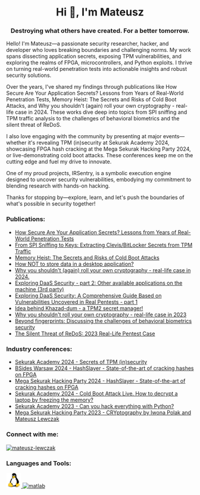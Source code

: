 <h1 align="center">Hi 👋, I'm Mateusz</h1>
<h3 align="center">Destroying what others have created. For a better tomorrow.</h3>
Hello! I'm Mateusz—a passionate security researcher, hacker, and developer who loves breaking boundaries and challenging norms. My work spans dissecting application secrets, exposing TPM vulnerabilities, and exploring the realms of FPGA, microcontrollers, and Python exploits. I thrive on turning real-world penetration tests into actionable insights and robust security solutions.

Over the years, I've shared my findings through publications like How Secure Are Your Application Secrets? Lessons from Years of Real-World Penetration Tests, Memory Heist: The Secrets and Risks of Cold Boot Attacks, and Why you shouldn't (again) roll your own cryptography - real-life case in 2024. These works dive deep into topics from SPI sniffing and TPM traffic analysis to the challenges of behavioral biometrics and the silent threat of ReDoS.

I also love engaging with the community by presenting at major events—whether it's revealing TPM (in)security at Sekurak Academy 2024, showcasing FPGA hash cracking at the Mega Sekurak Hacking Party 2024, or live-demonstrating cold boot attacks. These conferences keep me on the cutting edge and fuel my drive to innovate.

One of my proud projects, IRSentry, is a symbolic execution engine designed to uncover security vulnerabilities, embodying my commitment to blending research with hands-on hacking.

Thanks for stopping by—explore, learn, and let's push the boundaries of what's possible in security together!
<h3 align="left">Publications:</h3>
<ul>
    <li>
        <a href="https://www.securitum.com/how_secure_are_your_application_secrets.html">How Secure Are Your Application Secrets? Lessons from Years of Real-World Penetration Tests</a>
    </li>
    <li>
        <a href="https://www.securitum.com/extracting_clevisbitlocker_secrets_from_tpm_traffic_.html">From SPI Sniffing to Keys: Extracting Clevis/BitLocker Secrets from TPM Traffic</a>
    </li>
    <li>
        <a href="https://www.securitum.com/memory_heist_the_secrets_and_risks_of_cold_boot_attacks.html">Memory Heist: The Secrets and Risks of Cold Boot Attacks</a>
    </li>
    <li>
        <a href="https://www.securitum.com/how-not-to-store-data-in-a-desktop-application.html">How NOT to store data in a desktop application?</a>
    </li>
    <li>
        <a href="https://www.securitum.com/why_you_shouldnt_roll_your_own_cryptography_2.html">Why you shouldn't (again) roll your own cryptography - real-life case in 2024.</a>
    </li>
    <li>
        <a href="https://www.securitum.com/exploring_daas_security-part-2.html">Exploring DaaS Security - part 2: Other available applications on the machine (3rd party)</a>
    </li>
    <li>
        <a href="https://www.securitum.com/exploring_daas_security.html">Exploring DaaS Security: A Comprehensive Guide Based on Vulnerabilities Uncovered in Real Pentests - part 1</a>
    </li>
    <li>
        <a href="https://pagedout.institute/download/PagedOut_003_beta1.pdf#page=32">Idea behind Khazad-dum - a TPM2 secret manager!</a>
    </li>
    <li>
        <a href="https://www.securitum.com/why_you_shouldnt_roll_your_own_cryptography_-_real-life_case_in_2023.html">Why you shouldn't roll your own cryptography - real-life case in 2023</a>
    </li>
    <li>
        <a href="https://www.securitum.com/the_challenges_of_behavioral_biometrics_security.html">Beyond fingerprints: Discussing the challenges of behavioral biometrics security</a>
    </li>
    <li>
        <a href="https://www.securitum.com/the_silent_threat_of_redos.html">The Silent Threat of ReDoS: 2023 Real-Life Pentest Case</a>
    </li>
</ul>

<h3 align="left">Industry conferences:</h3>
<ul>
    <li>
        <a href="https://sklep.securitum.pl/sekrety-nie-bezpieczenstwa-tpm">Sekurak Academy 2024 - Secrets of TPM (in)security</a>
    </li>
    <li>
        <a href="https://bsides.org/w/page/156649698/BSidesWarsaw2024">BSides Warsaw 2024 - HashSlayer - State-of-the-art of cracking hashes on FPGA</a>
    </li>
    <li>
        <a href="https://sekurak.pl/mega-sekurak-hacking-party-juz-20-05-2024-r-agenda-prelegenci-oraz-niespodzianka-dla-wszystkich-i-kolejna-dla-wytrwalych/">Mega Sekurak Hacking Party 2024 - HashSlayer - State-of-the-art of cracking hashes on FPGA</a>
    </li>
    <li>
        <a href="https://sklep.securitum.pl/atak-cold-boot-na-zywo">Sekurak Academy 2024 - Cold Boot Attack Live. How to decrypt a laptop by freezing the memory?</a>
    </li>
    <li>
        <a href="https://sklep.securitum.pl/python-hacking">Sekurak Academy 2023 - Can you hack everything with Python?</a>
    </li>
    <li>
        <a href="https://sklep.securitum.pl/mega-sekurak-hacking-party-22-maja-2023">Mega Sekurak Hacking Party 2023 - CRYptography by Iwona Polak and Mateusz Lewczak</a>
    </li>
</ul>


<h3 align="left">Connect with me:</h3>
<p align="left">
<a href="https://linkedin.com/in/mateusz-lewczak" target="blank"><img align="center" src="https://raw.githubusercontent.com/rahuldkjain/github-profile-readme-generator/master/src/images/icons/Social/linked-in-alt.svg" alt="mateusz-lewczak" height="30" width="40" /></a>
</p>

<h3 align="left">Languages and Tools:</h3>
<p align="left"> <a href="https://www.linux.org/" target="_blank" rel="noreferrer"> <img src="https://raw.githubusercontent.com/devicons/devicon/master/icons/linux/linux-original.svg" alt="linux" width="40" height="40"/> </a> <a href="https://www.mathworks.com/" target="_blank" rel="noreferrer"> <img src="https://upload.wikimedia.org/wikipedia/commons/2/21/Matlab_Logo.png" alt="matlab" width="40" height="40"/> </a> </p>

